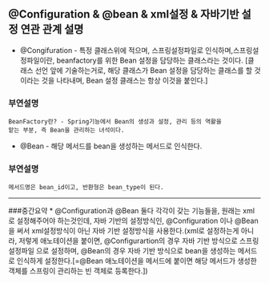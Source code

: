 ## @Configuration & @bean & xml설정 & 자바기반 설정 연관 관계 설명

* @Congifuration - 특정 클래스위에 적으며, 스프링설정파일로 인식하며,스프링설정파일이란,
                    beanfactory를 위한 Bean 설정을 담당하는 클래스라는 것이다.
                    [클래스 선언 앞에 기술하는거로, 해당 클래스가 Bean 설정을 담당하는 클래스를 할
                  것이라는 것을 나타내며, Bean 설정 클래스는 항상 이것을 붙인다.]

### 부연설명
    BeanFactory란? - Spring기능에서 Bean의 생성과 설정, 관리 등의 역활을
    맡는 부분, 즉 Bean을 관리하는 녀석이다.                    
                
 
* @Bean - 해당 메서드를 bean을 생성하는 메서드로 인식한다. 

### 부연설명
    메서드명은 bean_id이고, 반환형은 bean_type이 된다.
 - - -    
###중간요약 
    * @Configuration과 @Bean 둘다 각각이 갖는 기능들을, 원래는
    xml로 설정해주어야 하는것인데, 자바 기반의 설정방식인, @Configuration 이나 @Bean
    을 써서 xml설정방식이 아닌 자바 기반 설정방식을 사용한다.(xml로 설정하는게 아니라, 저렇게
    애노테이션을 붙이면, @Configurartion의 경우 자바 기반 방식으로 스프링 설정파일 으로 설정하며,
    @Bean의 경우 자바 기반 방식으로 bean을 생성하는 메서드로 인식하게 설정한다.[=@Bean 애노테이션을 메서드에
    붙이면 해당 메서드가 생성한 객체를 스프링이 관리하는 빈 객체로 등록한다.])